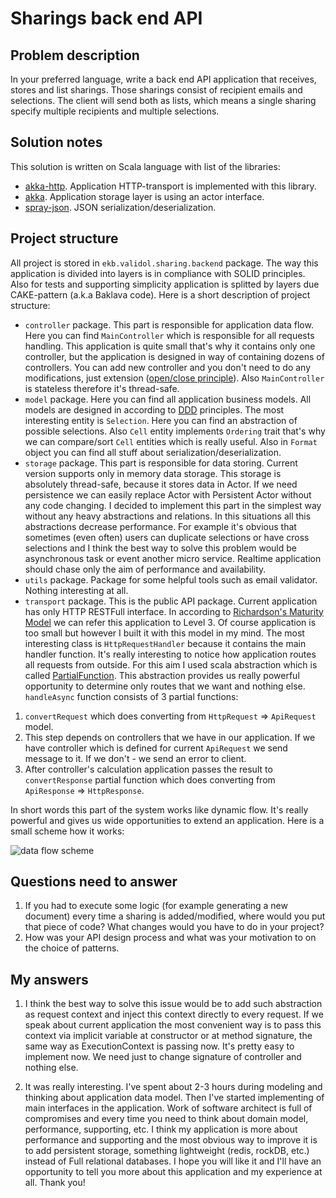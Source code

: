 # Sharings back end API

## Problem description

In your preferred language, write a back end API application that receives, stores and list sharings. Those sharings consist of recipient emails and
selections. The client will send both as lists, which means a single sharing specify multiple recipients and multiple selections.

## Solution notes
This solution is written on Scala language with list of the libraries:
* [akka-http](https://doc.akka.io/docs/akka-http/current/index.html). Application HTTP-transport is implemented with this library. 
* [akka](https://akka.io/). Application storage layer is using an actor interface.
* [spray-json](https://github.com/spray/spray-json). JSON serialization/deserialization.

## Project structure

All project is stored in `ekb.validol.sharing.backend` package. The way this application is divided into layers is in compliance with SOLID principles.
Also for tests and supporting simplicity application is splitted by layers due CAKE-pattern (a.k.a Baklava code). Here is a short
description of project structure:
* `controller` package. This part is responsible for application data flow. Here you can find `MainController` which is 
responsible for all requests handling. This application is quite small that's why it contains only one controller, but the application
is designed in way of containing dozens of controllers. You can add new controller and you don't need to do any modifications, just extension ([open/close principle](https://en.wikipedia.org/wiki/Open%E2%80%93closed_principle)).
Also `MainController` is stateless therefore it's thread-safe.
* `model` package. Here you can find all application business models. All models are designed in according to [DDD](https://en.wikipedia.org/wiki/Domain-driven_design) principles.
The most interesting entity is `Selection`. Here you can find an abstraction of possible selections. Also `Cell` entity implements `Ordering` trait
that's why we can compare/sort `Cell` entities which is really useful. Also in `Format` object you can find all stuff about serialization/deserialization.
* `storage` package. This part is responsible for data storing. Current version supports only in memory data storage. This storage is absolutely thread-safe, because it 
stores data in Actor. If we need persistence we can easily replace Actor with Persistent Actor without any code changing. I decided to implement 
this part in the simplest way without any heavy abstractions and relations. In this situations all this abstractions decrease performance. For example it's 
obvious that sometimes (even often) users can duplicate selections or have cross selections and I think the best way to solve this problem would be 
asynchronous task or event another micro service. Realtime application should chase only the aim of performance and availability.
* `utils` package. Package for some helpful tools such as email validator. Nothing interesting at all.
* `transport` package. This is the public API package. Current application has only HTTP RESTFull interface. In according to 
[Richardson's Maturity Model](https://martinfowler.com/articles/richardsonMaturityModel.html) we can refer this application to Level 3. Of course application is
too small but  however I built it with this model in my mind. The most interesting class is `HttpRequestHandler` because it contains the main handler function. 
It's really interesting to notice how application routes all requests from outside. For this aim I used scala abstraction which is called [PartialFunction](https://www.scala-lang.org/api/2.12.8/scala/PartialFunction.html).
This abstraction provides us really powerful opportunity to determine only routes that we want and nothing else. `handleAsync` function consists of 3 partial functions:

1. `convertRequest` which does converting from `HttpRequest` => `ApiRequest` model.
2. This step depends on controllers that we have in our application. If we have controller which is defined for current `ApiRequest` we send message to it.
If we don't - we send an error to client.
3. After controller's calculation application passes the result to `convertResponse` partial function which does converting from `ApiResponse` => `HttpResponse`.

In short words this part of the system works like dynamic flow. It's really powerful and gives us wide opportunities to extend an application. Here is a small scheme how it works:

![data flow scheme](https://ucd15f5defe2f2fe4c2f8387581a.previews.dropboxusercontent.com/p/thumb/AAeDNw25D4o3iz_-Bly_q2YgJjMhBnSB9UnfQwqke00W6x2QPnuduzsT6t8ZgUS38hhimMS8dIjY74OWcCIHyfK6F-0MwrTouTBgNHVBCmTbd6mQyb0SAT12QpepNNZe0K6kKXy9D_P4atKLmjTWRRRJMLg73dPD50aC-buHJjsfITMdEghO7OE60Szi8Vx79e5Onv54lL_Un32PNhqeiZh-oQzLmHUZk-XGLkPZ17Srvj05G6JiA_7B2isZHIWPUKBHOtBG-Ira9JY1cZAhqkPKGhyHaxi5dqWDpst_6Y_ew2FxeFq64ZEaSqPeWjKQiEzOdDUwqigK1wgVgYe_9X8npPO_wY6fOtWjX_zHeyunrG3PD0exqSAKixTMXhPVDjc/p.png?fv_content=true&size_mode=5)

## Questions need to answer
1. If you had to execute some logic (for example generating a new document) every time a sharing is added/modified, where would you
   put that piece of code? What changes would you have to do in your project?
2. How was your API design process and what was your motivation to on the choice of patterns.

## My answers

1. I think the best way to solve this issue would be to add such abstraction as request context and inject this context directly to every request. If we speak about current application
the most convenient way is to pass this context via implicit variable at constructor or at method signature, the same way as ExecutionContext is passing now. It's pretty easy to implement now. 
We need just to change signature of controller and nothing else.

2. It was really interesting. I've spent about 2-3 hours during modeling and thinking about application data model. 
Then I've started implementing of main interfaces in the application. Work of software architect is full of compromises and 
every time you need to think about domain model, performance, supporting, etc. I think my application is more about performance and supporting and 
the most obvious way to improve it is to add persistent storage, something lightweight (redis, rockDB, etc.) instead of Full relational databases. 
I hope you will like it and I'll have an opportunity to tell you more about this application and my experience at all. Thank you!         



  

